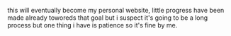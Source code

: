 this will eventually become my personal website, little progress have been made already toworeds that goal but i suspect it's going to be a long process but one thing i have is patience so it's fine by me.
